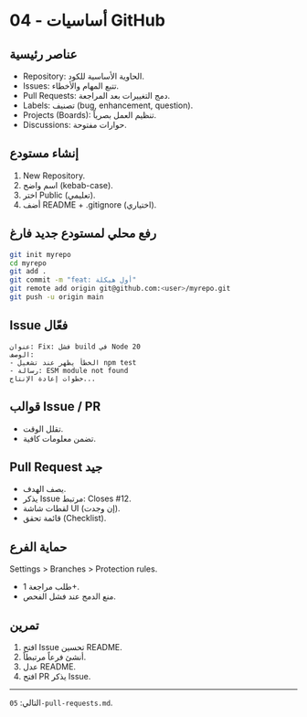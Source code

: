 # 04 - أساسيات GitHub

## عناصر رئيسية
- Repository: الحاوية الأساسية للكود.
- Issues: تتبع المهام والأخطاء.
- Pull Requests: دمج التغييرات بعد المراجعة.
- Labels: تصنيف (bug, enhancement, question).
- Projects (Boards): تنظيم العمل بصرياً.
- Discussions: حوارات مفتوحة.

## إنشاء مستودع
1. New Repository.
2. اسم واضح (kebab-case).
3. اختر Public (تعليمي).
4. أضف README + .gitignore (اختياري).

## رفع محلي لمستودع جديد فارغ
```bash
git init myrepo
cd myrepo
git add .
git commit -m "feat: أول هيكلة"
git remote add origin git@github.com:<user>/myrepo.git
git push -u origin main
```

## Issue فعّال
```
عنوان: Fix: فشل build في Node 20
الوصف:
- الخطأ يظهر عند تشغيل npm test
- رسالة: ESM module not found
خطوات إعادة الإنتاج...
```

## قوالب Issue / PR
- تقلل الوقت.
- تضمن معلومات كافية.

## Pull Request جيد
- يصف الهدف.
- يذكر Issue مرتبط: Closes #12.
- لقطات شاشة UI (إن وجدت).
- قائمة تحقق (Checklist).

## حماية الفرع
Settings > Branches > Protection rules.
- طلب مراجعة 1+.
- منع الدمج عند فشل الفحص.

## تمرين
1. افتح Issue تحسين README.
2. أنشئ فرعاً مرتبطاً.
3. عدل README.
4. افتح PR يذكر Issue.

---
التالي: `05-pull-requests.md`.
